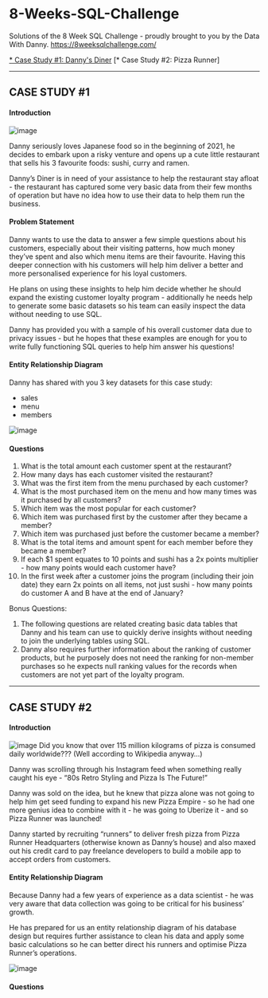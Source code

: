 # 8-Weeks-SQL-Challenge
Solutions of the 8 Week SQL Challenge - proudly brought to you by the Data With Danny. https://8weeksqlchallenge.com/

[* Case Study #1: Danny's Diner](https://github.com/Harshi252/8-Weeks-SQL-Challenge/blob/main/Danny's%20Diner%20Solutions.sql)
[* Case Study #2: Pizza Runner]

___

## CASE STUDY #1

#### Introduction
![image](https://8weeksqlchallenge.com/images/case-study-designs/1.png)

Danny seriously loves Japanese food so in the beginning of 2021, he decides to embark upon a risky venture and opens up a cute little restaurant that sells his 3 favourite foods: sushi, curry and ramen.

Danny’s Diner is in need of your assistance to help the restaurant stay afloat - the restaurant has captured some very basic data from their few months of operation but have no idea how to use their data to help them run the business.

#### Problem Statement
Danny wants to use the data to answer a few simple questions about his customers, especially about their visiting patterns, how much money they’ve spent and also which menu items are their favourite. Having this deeper connection with his customers will help him deliver a better and more personalised experience for his loyal customers.

He plans on using these insights to help him decide whether he should expand the existing customer loyalty program - additionally he needs help to generate some basic datasets so his team can easily inspect the data without needing to use SQL.

Danny has provided you with a sample of his overall customer data due to privacy issues - but he hopes that these examples are enough for you to write fully functioning SQL queries to help him answer his questions!

#### Entity Relationship Diagram
Danny has shared with you 3 key datasets for this case study:

* sales
* menu
* members

![image](https://user-images.githubusercontent.com/106535805/228236721-cbf92e6d-f9ed-4a1a-a9cf-b65f653bc118.png)

#### Questions

1. What is the total amount each customer spent at the restaurant?
2. How many days has each customer visited the restaurant?
3. What was the first item from the menu purchased by each customer?
4. What is the most purchased item on the menu and how many times was it purchased by all customers?
5. Which item was the most popular for each customer?
6. Which item was purchased first by the customer after they became a member?
7. Which item was purchased just before the customer became a member?
8. What is the total items and amount spent for each member before they became a member?
9. If each $1 spent equates to 10 points and sushi has a 2x points multiplier - how many points would each customer have?
10. In the first week after a customer joins the program (including their join date) they earn 2x points on all items, not just sushi - how many points do customer A and B have at the end of January?

Bonus Questions:
1. The following questions are related creating basic data tables that Danny and his team can use to quickly derive insights without needing to join the underlying tables using SQL.
2. Danny also requires further information about the ranking of customer products, but he purposely does not need the ranking for non-member purchases so he expects null ranking values for the records when customers are not yet part of the loyalty program.

---

## CASE STUDY #2

#### Introduction 
![image](https://8weeksqlchallenge.com/images/case-study-designs/2.png)
Did you know that over 115 million kilograms of pizza is consumed daily worldwide??? (Well according to Wikipedia anyway…)

Danny was scrolling through his Instagram feed when something really caught his eye - “80s Retro Styling and Pizza Is The Future!”

Danny was sold on the idea, but he knew that pizza alone was not going to help him get seed funding to expand his new Pizza Empire - so he had one more genius idea to combine with it - he was going to Uberize it - and so Pizza Runner was launched!

Danny started by recruiting “runners” to deliver fresh pizza from Pizza Runner Headquarters (otherwise known as Danny’s house) and also maxed out his credit card to pay freelance developers to build a mobile app to accept orders from customers.

#### Entity Relationship Diagram
Because Danny had a few years of experience as a data scientist - he was very aware that data collection was going to be critical for his business’ growth.

He has prepared for us an entity relationship diagram of his database design but requires further assistance to clean his data and apply some basic calculations so he can better direct his runners and optimise Pizza Runner’s operations.

![image](https://user-images.githubusercontent.com/106535805/228239436-f50f7995-cdb3-44de-aba7-6a46f11f9038.png)

#### Questions 

